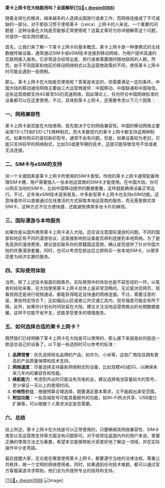 **莱卡上网卡在大陆能用吗？全面解析[[TG💪+ @esim1088](https://t.me/s/esim1088)]**

随着全球化的推进，越来越多的人选择出国旅行或者工作，而网络连接成了不可或缺的一部分。对于那些习惯于使用莱卡（Leica）上网卡的人来说，一个重要的问题是：这种设备在大陆是否能够正常使用呢？这篇文章将为你详细解答这个问题，并提供一些实用的建议。

首先，让我们来了解一下莱卡上网卡的基本概念。莱卡上网卡是一种便携式的无线数据传输设备，通常通过SIM卡或eSIM技术连接到移动网络，为用户提供高速的互联网接入服务。它非常适合经常出差、旅行或者需要随时随地联网的人群。然而，由于不同国家和地区的移动网络制式以及运营商政策的不同，使用莱卡上网卡时可能会遇到一些限制。

那么，莱卡上网卡在大陆能否使用呢？答案是肯定的，但需要满足一定的条件。中国大陆的移动通信网络主要由三大运营商提供：中国移动、中国联通和中国电信。这些运营商都支持4G甚至5G的高速网络，因此理论上，任何符合中国网络标准的设备都可以在这里使用。不过，具体到莱卡上网卡，还需要考虑以下几个因素：

### 一、网络兼容性

莱卡上网卡是否能在大陆使用，首先取决于它的网络兼容性。中国的移动网络主要采用TD-LTE和FDD-LTE两种制式，而大多数现代的莱卡上网卡都支持这两种制式。如果你购买的是较新的型号，通常不会有问题。但是，如果设备较为老旧，可能只支持较早的网络制式，比如3G或更早期的技术，这就可能导致信号不佳或者无法连接。

### 二、SIM卡与eSIM的支持

另一个关键因素是莱卡上网卡所使用的SIM卡类型。传统的莱卡上网卡通常配备物理SIM卡槽，用户需要插入一张本地运营商的SIM卡才能使用。在中国大陆，你可以购买当地的SIM卡，比如中国移动提供的数据套餐，这样就能确保设备正常运行。不过，近年来eSIM技术逐渐普及，许多新型莱卡上网卡也支持eSIM功能。这意味着你可以直接通过在线激活的方式获取本地运营商的服务，而无需更换实体SIM卡。这种方式不仅方便快捷，还能避免携带多张卡片的麻烦。

### 三、国际漫游与本地服务

如果你是从国外携带莱卡上网卡进入大陆，还应该注意国际漫游的问题。不同的国家和地区有不同的漫游协议，这直接影响到设备能否顺利连接到本地网络。为了避免高昂的漫游费用，建议提前联系你的原籍国运营商，确认是否提供了针对中国大陆的优惠漫游套餐。同时，也可以考虑在抵达后立即购买一张本地SIM卡，以便享受更为经济实惠的服务。

### 四、实际使用体验

当然，除了上述技术层面的因素外，实际使用中的体验也是不容忽视的一环。以笔者的经验来看，在大陆使用莱卡上网卡总体上是非常流畅的。无论是浏览网页、观看视频还是进行视频通话，都能获得稳定且快速的网络连接。不过，需要注意的是，某些特定场合下，比如偏远山区或者公共交通工具内，信号强度可能会有所下降。此外，如果你计划长时间驻留在大陆，建议关注当地运营商推出的长期数据套餐，这样不仅能节省开支，还能享受更多的增值服务。

### 五、如何选择合适的莱卡上网卡？

既然我们已经明确了莱卡上网卡在大陆是可以使用的，那么接下来就是如何挑选一款适合自己的设备了。以下是一些选购时可以参考的标准：

1. **品牌信誉**：优先选择知名品牌的产品，如华为、小米等，这些厂商往往拥有更高的产品质量保障和技术支持。
2. **网络速度**：尽量选择支持最新网络制式的设备，比如双模4G或5G，以确保未来几年内的兼容性和性能。
3. **续航能力**：考虑到外出时可能没有充电机会，建议选择电池容量较大的型号，至少保证一天以上的使用时间。
4. **价格性价比**：根据预算合理选择，既要满足基本需求，又不能超出承受范围。
5. **附加功能**：一些高端型号可能具备额外的功能，如Wi-Fi热点共享、USB接口扩展等，可以根据个人需求决定是否需要。

### 六、总结

综上所述，莱卡上网卡在大陆是可以正常使用的，只要确保其网络兼容性、SIM卡类型以及运营商支持等方面没有问题即可。对于经常往返国内外的用户来说，掌握正确的使用方法尤为重要。希望本文能够帮助大家更好地了解这一领域，并在实际操作中少走弯路。

最后提醒大家，无论是在哪里使用莱卡上网卡，都要遵守当地的法律法规，尊重公共秩序，做一个文明的网络使用者。同时，如果遇到任何技术难题，都可以通过官方客服渠道寻求帮助，他们会为你提供专业的指导和支持。

[[TG💪+ @esim1088](https://t.me/s/esim1088) ![Image](https://i.postimg.cc/4NQfJmqS/Snipaste-2025-05-13-00-14-12.png)]